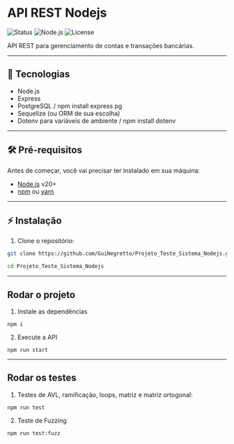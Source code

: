 # API REST Nodejs

![Status](https://img.shields.io/badge/status-em%20desenvolvimento-yellow)
![Node.js](https://img.shields.io/badge/Node.js-v20+-green)
![License](https://img.shields.io/badge/license-MIT-blue)

 API REST para gerenciamento de contas e transações bancárias.

---

## 🚀 Tecnologias

- Node.js
- Express
- PostgreSQL
  / npm install express pg
- Sequelize (ou ORM de sua escolha)
- Dotenv para variáveis de ambiente
  / npm install dotenv
---

## 🛠 Pré-requisitos

Antes de começar, você vai precisar ter instalado em sua máquina:

- [Node.js](https://nodejs.org/en/) v20+
- [npm](https://www.npmjs.com/) ou [yarn](https://yarnpkg.com/)

---

## ⚡ Instalação

1. Clone o repositório:
```bash
git clone https://github.com/GuiNegretto/Projeto_Teste_Sistema_Nodejs.git

cd Projeto_Teste_Sistema_Nodejs
```

---

## Rodar o projeto
1. Instale as dependências
```
npm i
```

2. Execute a API
```
npm run start
```

---

## Rodar os testes
1. Testes de AVL, ramificação, loops, matriz e matriz ortogonal:
```
npm run test
```

2. Teste de Fuzzing
```
npm run test:fuzz
```

